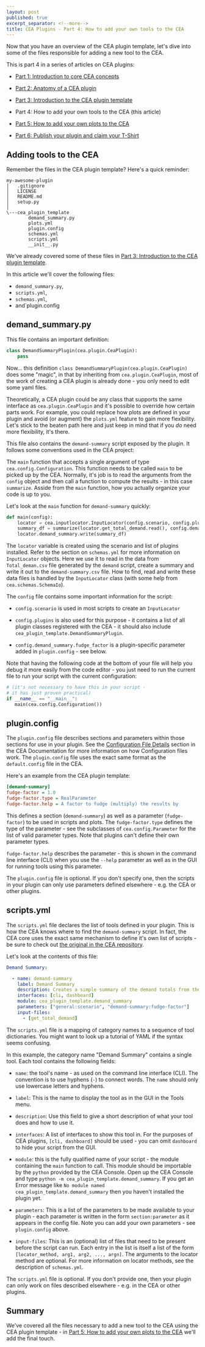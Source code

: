 ```yaml
---
layout: post
published: true
excerpt_separator: <!--more-->
title: CEA Plugins - Part 4: How to add your own tools to the CEA
---
```


Now that you have an overview of the CEA plugin template, let's dive into some of the files responsible for adding  a new tool to the CEA.

<!--more-->

This is part 4 in a series of articles on CEA plugins:

- [Part 1: Introduction to core CEA concepts](/2020-05-25-cea-plugins-part-1)

- [Part 2: Anatomy of a CEA plugin](/2020-05-25-cea-plugins-part-2) 

- [Part 3: Introduction to the CEA plugin template](/2020-05-25-cea-plugins-part-3) 

- Part 4: How to add your own tools to the CEA (this article)

- [Part 5: How to add your own plots to the CEA](/2020-05-25-cea-plugins-part-5)

- [Part 6: Publish your plugin and claim your T-Shirt](/2020-05-25-cea-plugins-part-6)

## Adding tools to the CEA

Remember the files in the CEA plugin template? Here's a quick reminder:

```
my-awesome-plugin
│   .gitignore
│   LICENSE
│   README.md
│   setup.py
│
\---cea_plugin_template
        demand_summary.py
        plots.yml
        plugin.config
        schemas.yml
        scripts.yml
        __init__.py
```

We've already covered some of these files  in [Part 3: Introduction to the CEA plugin template](/2020-05-25-cea-plugins-part-3).

In this article we'll cover the following files:

- `demand_summary.py`,
- `scripts.yml`,
- `schemas.yml`,
- and`plugin.config

## demand_summary.py

This file contains an important definition:

```python
class DemandSummaryPlugin(cea.plugin.CeaPlugin):
    pass
```

Now... this definition `class DemandSummaryPlugin(cea.plugin.CeaPlugin)` does some "magic", in that by inheriting from `cea.plugin.CeaPlugin`, most of the work of creating a CEA plugin is already done - you only need to edit some yaml files.

Theoretically, a CEA plugin could be any class that supports the same interface as `cea.plugin.CeaPlugin` and it's possible to override how certain parts work. For example, you could replace how plots are defined in your plugin and avoid (or augment) the `plots.yml` feature to gain more flexibility. Let's stick to the beaten path here and just keep in mind that if you _do_ need more flexibility, it's there.

This file also contains the `demand-summary` script exposed by the plugin. It follows some conventions used in the CEA project:

The `main` function that accepts a single argument of type `cea.config.Configuration`. This function needs to be called `main` to be picked up by the CEA. Normally, it's job is to read the arguments from the `config` object and then call a function to compute the results - in this case `summarize`. Asside from the `main` function, how you actually organize your code is up to you.

Let's look at the `main` function for `demand-summary` quickly:

```python
def main(config):  
    locator = cea.inputlocator.InputLocator(config.scenario, config.plugins)
    summary_df = summarize(locator.get_total_demand.read(), config.demand_summary.fudge_factor)
    locator.demand_summary.write(summary_df)
```

The `locator` variable is created using the scenario and list of plugins installed. Refer to the section on `schemas.yml` for more information on `InputLocator` objects. Here we use it to read in the data from `Total_deman.csv` file generated by the `demand` script, create a summary and write it out to the `demand-summary.csv` file. How to find, read and write these data files is handled by the `InputLocator` class (with some help from `cea.schemas.SchemaIo`).

The `config` file contains some important information for the script:

- `config.scenario` is used in most scripts to create an `InputLocator`

- `config.plugins` is also used for this purpose - it contains a list of all plugin classes registered with the CEA - it should also include `cea_plugin_template.DemandSummaryPlugin`.

- `config.demand_summary.fudge_factor` is a plugin-specific parameter added in `plugin.config` - see below.

Note that having the following code at the bottom of your file will help you debug it more easily from the code editor - you just need to run the current file to run your script with the current configuration:

```python
# (it's not necessary to have this in your script - 
# it has just proven practical)
if __name__ == "__main__":
   main(cea.config.Configuration())
```

## plugin.config

The `plugin.config` file describes sections and parameters within those sections for use in your plugin. See the [Configuration File Details](https://city-energy-analyst.readthedocs.io/en/latest/configuration-file-details.html#configuration-file-details) section in the CEA Documentation for more information on how Configuration files work. The `plugin.config` file uses the exact same format as the `default.config` file in the CEA.

Here's an example from the CEA plugin template:

```ini
[demand-summary]
fudge-factor = 1.0
fudge-factor.type = RealParameter
fudge-factor.help = A factor to fudge (multiply) the results by
```

This defines a section (`demand-summary`) as well as a parameter (`fudge-factor`) to be used in scripts and plots. The `fudge-factor.type` defines the type of the parameter - see the subclasses of `cea.config.Parameter` for the list of valid parameter types. Note that plugins can't define their own parameter types.

`fudge-factor.help` describes the parameter - this is shown in the command line interface (CLI) when you use the `--help` parameter as well as in the GUI for running tools using this parameter.

The `plugin.config` file is optional. If you don't specify one, then the scripts in your plugin can only use parameters defined elsewhere - e.g. the CEA or other plugins.

## scripts.yml

The `scripts.yml` file declares the list of tools defined in your plugin. This is how the CEA knows where to find the `demand-summary` script. In fact, the CEA core uses the exact same mechanism to define it's own list of scripts - be sure to check out [the original in the CEA repository](https://github.com/architecture-building-systems/CityEnergyAnalyst/blob/master/cea/scripts.yml).

Let's look at the contents of this file:

```yaml
Demand Summary:

  - name: demand-summary
    label: Demand Summary
    description: Creates a simple summary of the demand totals from the cea demand script.
    interfaces: [cli, dashboard]
    module: cea_plugin_template.demand_summary
    parameters: ["general:scenario", "demand-summary:fudge-factor"]
    input-files:
      - [get_total_demand]
```

The `scripts.yml` file is a mapping of category names to a sequence of tool dictionaries. You might want to look up a tutorial of YAML if the syntax seems confusing.

In this example, the category name "Demand Summary" contains a single tool. Each tool contains the following fields:

- `name`: the tool's name - as used on the command line interface (CLI). The convention is to use hyphens (`-`) to connect words. The `name`  should only use lowercase letters and hyphens.

- `label`: This is the name to display the tool as in the GUI in the Tools menu.

- `description`: Use this field to give a short description of what your tool does and how to use it.

- `interfaces`: A list of interfaces to show this tool in. For the purposes of CEA plugins, `[cli, dashboard]` should be used - you can omit `dashboard` to hide your script from the GUI.

- `module`: this is the fully qualified name of your script - the module containing the `main` function to call. This module should be importable by the `python` provided by the CEA Console. Open up the CEA Console and type `python -m cea_plugin_template.demand_summary`. If you get an Error message like `No module named cea_plugin_template.demand_summary` then you haven't installed the plugin yet.

- `parameters`: This is a list of the parameters to be made available to your plugin - each parameter is written in the form `section:parameter` as it appears in the config file. Note you can add your own parameters - see `plugin.config` above.

- `input-files`:  This is an (optional) list of files that need to be present before the script can run. Each entry in the list is itself a list of the form `[locator_method, arg1, arg2, ..., argn]`. The arguments to the locator method are optional. For more information on locator methods, see the description of `schemas.yml`.

The `scripts.yml` file is optional. If you don't provide one, then your plugin can only work on files described elsewhere - e.g. in the CEA or other plugins.

## Summary

We've covered all the files necessary to add a new tool to the CEA using the CEA plugin template - in [Part 5: How to add your own plots to the CEA](/2020-05-25-cea-plugins-part-5) we'll add the final touch.
